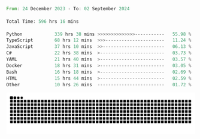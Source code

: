 <!--START_SECTION:waka-->

```rust
From: 24 December 2023 - To: 02 September 2024

Total Time: 596 hrs 16 mins

Python            339 hrs 38 mins >>>>>>>>>>>>>>-----------   55.98 %
TypeScript        68 hrs 12 mins  >>>----------------------   11.24 %
JavaScript        37 hrs 10 mins  >>-----------------------   06.13 %
C#                22 hrs 38 mins  >------------------------   03.73 %
YAML              21 hrs 40 mins  >------------------------   03.57 %
Docker            18 hrs 31 mins  >------------------------   03.05 %
Bash              16 hrs 18 mins  >------------------------   02.69 %
HTML              15 hrs 44 mins  >------------------------   02.59 %
Other             10 hrs 26 mins  -------------------------   01.72 %
```

<!--END_SECTION:waka-->


<picture>
  <source media="(prefers-color-scheme: dark)" srcset="https://raw.githubusercontent.com/jeerawut97/jeerawut97/output/github-contribution-grid-snake.svg">
  <img alt="github contribution grid snake animation" src="https://raw.githubusercontent.com/jeerawut97/jeerawut97/output/github-contribution-grid-snake.svg">
</picture>
